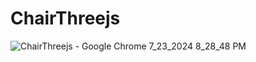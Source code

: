 # ChairThreejs

![ChairThreejs - Google Chrome 7_23_2024 8_28_48 PM](https://github.com/user-attachments/assets/9fb13831-5d01-432f-b0c1-cb9ea274186c)
